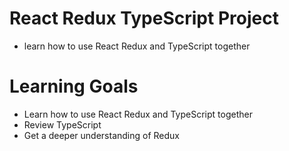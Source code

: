 
# React Redux TypeScript Project
* learn how to use React Redux and TypeScript together

# Learning Goals
* Learn how to use React Redux and TypeScript together
* Review TypeScript
* Get a deeper understanding of Redux
